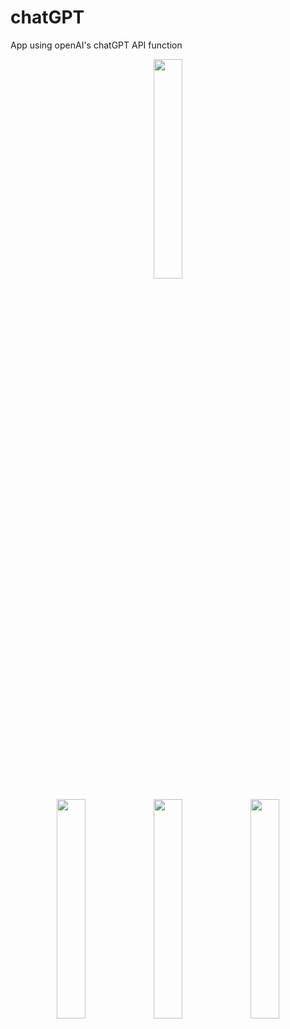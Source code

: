 # chatGPT
App using openAI's chatGPT API function


<p align="center">
  <img src="https://github.com/user-attachments/assets/58c8e935-884d-4e97-8e5d-c71b2bea6ab5" width="30%">
</p>

<p align="center">
  <img src="https://github.com/traeumen927/chatGPT/assets/18188727/71d8907e-05e9-4812-adf1-58dda4c9f369" width="30%">
  <img src="https://github.com/traeumen927/chatGPT/assets/18188727/701d96f2-44cd-40be-8c60-939660a0b582" width="30%">
  <img src="https://github.com/traeumen927/chatGPT/assets/18188727/9c7c6e81-7cc5-4154-b650-8d2e9040bddb" width="30%">
</p>
